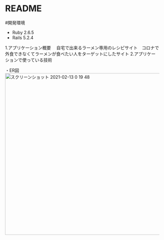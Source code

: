 # README

#開発環境
- Ruby 2.6.5
- Rails 5.2.4

1.アプリケーション概要
　自宅で出来るラーメン専用のレシピサイト　コロナで外食できなくてラーメンが食べたい人をターゲットにしたサイト
2.アプリケーションで使っている技術


・ER図
<img width="529" alt="スクリーンショット 2021-02-13 0 19 48" src="https://user-images.githubusercontent.com/53572363/107786493-53e2f380-6d91-11eb-8f3a-0d0c6f988f25.png">
